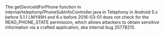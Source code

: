 The getDeviceIdForPhone function in internal/telephony/PhoneSubInfoController.java in Telephony in Android 5.x before 5.1.1 LMY49H and 6.x before 2016-03-01 does not check for the READ_PHONE_STATE permission, which allows attackers to obtain sensitive information via a crafted application, aka internal bug 25778215.